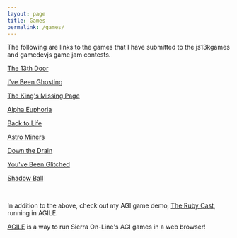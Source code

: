 ```yaml
---
layout: page
title: Games
permalink: /games/
---
```


The following are links to the games that I have submitted to the js13kgames and gamedevjs game jam contests.

[The 13th Door](https://lanceewing.github.io/the-13th-door/)

[I've Been Ghosting](https://lanceewing.github.io/ive-been-ghosting/)

[The King's Missing Page](https://lanceewing.github.io/the-kings-missing-page/)

[Alpha Euphoria](https://lanceewing.github.io/alpha-euphoria/)

[Back to Life](https://lanceewing.github.io/back-to-life/)

[Astro Miners](https://lanceewing.github.io/astro-miners/)

[Down the Drain](https://lanceewing.github.io/down-the-drain/)

[You've Been Glitched](https://lanceewing.github.io/you-ve-been-glitched/)

[Shadow Ball](http://lanceewing.github.io/shadow-ball-js13k/)

<br/>

In addition to the above, check out my AGI game demo, [The Ruby Cast](https://agi.sierra.games/play/the-ruby-cast/), running in AGILE.

[AGILE](https://agi.sierra.games/) is a way to run Sierra On-Line's AGI games in a web browser!

